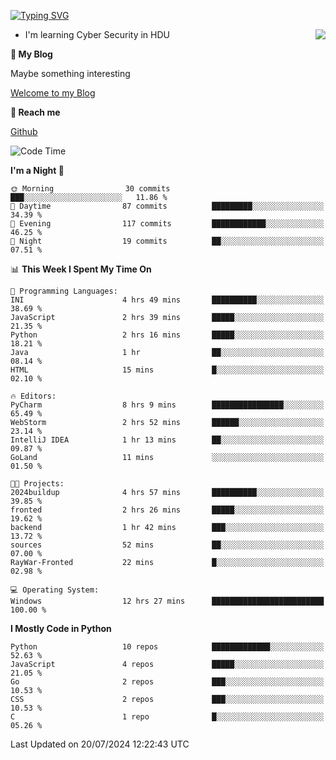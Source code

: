 [![Typing SVG](https://readme-typing-svg.herokuapp.com?font=Fira+Code&pause=1000&random=false&width=450&height=60&lines=Hello+%F0%9F%91%8B%F0%9F%8F%BB;I'm+JBNRZ)](https://git.io/typing-svg)

<a href="#">
  <img align="right" src="https://github-readme-stats.vercel.app/api?username=JBNRZ&show_icons=true&bg_color=15,f2f7fd,E0EAFC" />
</a>

- I'm learning Cyber Security in HDU

 **🌱 My Blog**

Maybe something interesting

[Welcome to my Blog](https://jbnrz.com.cn/)

 **💬 Reach me** 

[Github](https://github.com/JBNRZ)


<!--START_SECTION:waka-->
![Code Time](http://img.shields.io/badge/Code%20Time-613%20hrs%202%20mins-blue)

**I'm a Night 🦉** 

```text
🌞 Morning                30 commits          ███░░░░░░░░░░░░░░░░░░░░░░   11.86 % 
🌆 Daytime                87 commits          █████████░░░░░░░░░░░░░░░░   34.39 % 
🌃 Evening                117 commits         ████████████░░░░░░░░░░░░░   46.25 % 
🌙 Night                  19 commits          ██░░░░░░░░░░░░░░░░░░░░░░░   07.51 % 
```


📊 **This Week I Spent My Time On** 

```text
💬 Programming Languages: 
INI                      4 hrs 49 mins       ██████████░░░░░░░░░░░░░░░   38.69 % 
JavaScript               2 hrs 39 mins       █████░░░░░░░░░░░░░░░░░░░░   21.35 % 
Python                   2 hrs 16 mins       █████░░░░░░░░░░░░░░░░░░░░   18.21 % 
Java                     1 hr                ██░░░░░░░░░░░░░░░░░░░░░░░   08.14 % 
HTML                     15 mins             █░░░░░░░░░░░░░░░░░░░░░░░░   02.10 % 

🔥 Editors: 
PyCharm                  8 hrs 9 mins        ████████████████░░░░░░░░░   65.49 % 
WebStorm                 2 hrs 52 mins       ██████░░░░░░░░░░░░░░░░░░░   23.14 % 
IntelliJ IDEA            1 hr 13 mins        ██░░░░░░░░░░░░░░░░░░░░░░░   09.87 % 
GoLand                   11 mins             ░░░░░░░░░░░░░░░░░░░░░░░░░   01.50 % 

🐱‍💻 Projects: 
2024buildup              4 hrs 57 mins       ██████████░░░░░░░░░░░░░░░   39.85 % 
fronted                  2 hrs 26 mins       █████░░░░░░░░░░░░░░░░░░░░   19.62 % 
backend                  1 hr 42 mins        ███░░░░░░░░░░░░░░░░░░░░░░   13.72 % 
sources                  52 mins             ██░░░░░░░░░░░░░░░░░░░░░░░   07.00 % 
RayWar-Fronted           22 mins             █░░░░░░░░░░░░░░░░░░░░░░░░   02.98 % 

💻 Operating System: 
Windows                  12 hrs 27 mins      █████████████████████████   100.00 % 
```

**I Mostly Code in Python** 

```text
Python                   10 repos            █████████████░░░░░░░░░░░░   52.63 % 
JavaScript               4 repos             █████░░░░░░░░░░░░░░░░░░░░   21.05 % 
Go                       2 repos             ███░░░░░░░░░░░░░░░░░░░░░░   10.53 % 
CSS                      2 repos             ███░░░░░░░░░░░░░░░░░░░░░░   10.53 % 
C                        1 repo              █░░░░░░░░░░░░░░░░░░░░░░░░   05.26 % 
```




 Last Updated on 20/07/2024 12:22:43 UTC
<!--END_SECTION:waka-->
